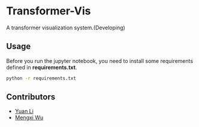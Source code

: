 # Transformer-Vis

A transformer visualization system.(Developing)

## Usage

Before you run the jupyter notebook, you need to install some requirements defined in **requirements.txt**.

```bash
python -r requirements.txt
```

## Contributors

- [Yuan Li](https://github.com/FoxerLee)
- [Mengxi Wu](https://github.com/WMX567)